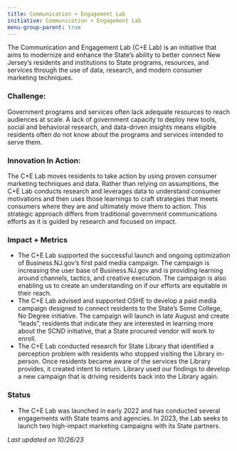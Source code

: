 ```yaml
---
title: Communication + Engagement Lab
initiative: Communication + Engagement Lab
menu-group-parent: true
---
```


The Communication and Engagement Lab (C+E Lab) is an initiative that aims to modernize and enhance the State’s ability to better connect New Jersey’s residents and institutions to State programs, resources, and services through the use of data, research, and modern consumer marketing techniques.

### Challenge:
 Government programs and services often lack adequate resources to reach audiences at scale. A lack of government capacity to deploy new tools, social and behavioral research, and data-driven insights means eligible residents often do not know about the programs and services intended to serve them.

### Innovation In Action:
 The C+E Lab moves residents to take action by using proven consumer marketing techniques and data. Rather than relying on assumptions, the C+E Lab conducts research and leverages data to understand consumer motivations and then uses those learnings to craft strategies that meets consumers where they are and ultimately move them to action. This strategic approach differs from traditional government communications efforts as it is guided by research and focused on impact.

### Impact + Metrics

- The C+E Lab supported the successful launch and ongoing optimization of Business.NJ.gov’s first paid media campaign. The campaign is increasing the user base of Business.NJ.gov and is providing learning around channels, tactics, and creative execution. The campaign is also enabling us to create an understanding on if our efforts are equitable in their reach.
- The C+E Lab advised and supported OSHE to develop a paid media campaign designed to connect residents to the State’s Some College, No Degree initiative. The campaign will launch in late August and create “leads”, residents that indicate they are interested in learning more about the SCND initiative, that a State procured vendor will work to enroll.
- The C+E Lab conducted research for State Library that identified a perception problem with residents who stopped visiting the Library in-person. Once residents became aware of the services the Library provides, it created intent to return. Library used our findings to develop a new campaign that is driving residents back into the Library again.

### Status

- The C+E Lab was launched in early 2022 and has conducted several engagements with State teams and agencies. In 2023, the Lab seeks to launch two high-impact marketing campaigns with its State partners.

*Last updated on 10/26/23*